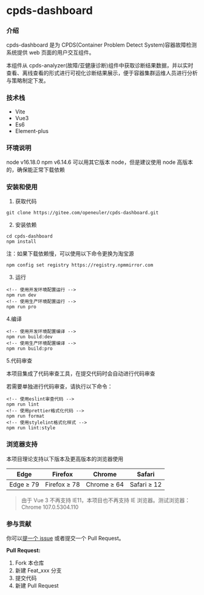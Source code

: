 # cpds-dashboard

### 介绍

cpds-dashboard 是为 CPDS(Container Problem Detect System)容器故障检测系统提供 web 页面的用户交互组件。

本组件从 cpds-analyzer(故障/亚健康诊断)组件中获取诊断结果数据，并以实时查看、离线查看的形式进行可视化诊断结果展示，便于容器集群运维人员进行分析与策略制定下发。

### 技术栈

- Vite
- Vue3
- Es6
- Element-plus

### 环境说明

node v16.18.0
npm v6.14.6
可以用其它版本 node，但是建议使用 node 高版本的，确保能正常下载依赖

### 安装和使用

1.  获取代码

```
git clone https://gitee.com/openeuler/cpds-dashboard.git
```

2.  安装依赖

```
cd cpds-dashboard
npm install
```

注：如果下载依赖慢，可以使用以下命令更换为淘宝源

```
npm config set registry https://registry.npmmirror.com
```

3. 运行

```
<!-- 使用开发环境配置运行 -->
npm run dev
<!-- 使用生产环境配置运行 -->
npm run pro
```

4.编译

```
<!-- 使用开发环境配置编译 -->
npm run build:dev
<!-- 使用生产环境配置编译 -->
npm run build:pro
```

5.代码审查

本项目集成了代码审查工具，在提交代码时会自动进行代码审查

若需要单独进行代码审查，请执行以下命令：

```
<!-- 使用eslint审查代码 -->
npm run lint
<!-- 使用prettier格式化代码 -->
npm run format
<!-- 使用stylelint格式化样式 -->
npm run lint:style
```

### 浏览器支持

本项目理论支持以下版本及更高版本的浏览器使用

| Edge      | Firefox      | Chrome      | Safari      |
| --------- | ------------ | ----------- | ----------- |
| Edge ≥ 79 | Firefox ≥ 78 | Chrome ≥ 64 | Safari ≥ 12 |

> 由于 Vue 3 不再支持 IE11，本项目也不再支持 IE 浏览器。测试浏览器：Chrome 107.0.5304.110

### 参与贡献

你可以[提一个 issue](https://gitee.com/openeuler/cpds-dashboard/issues/new) 或者提交一个 Pull Request。

**Pull Request:**

1.  Fork 本仓库
2.  新建 Feat_xxx 分支
3.  提交代码
4.  新建 Pull Request

